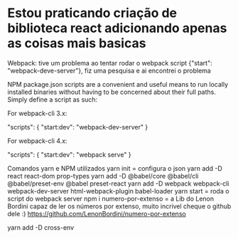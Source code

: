 # Estou praticando criação de biblioteca react adicionando apenas as coisas mais basicas

Webpack: tive um problema ao tentar rodar o webpack script {"start": "webpack-deve-server"}, fiz uma pesquisa e ai encontrei o problema

NPM package.json scripts are a convenient and useful means to run locally installed binaries without having to be concerned about their full paths. Simply define a script as such:

For webpack-cli 3.x:

"scripts": { "start:dev": "webpack-dev-server" }

For webpack-cli 4.x:

"scripts": { "start:dev": "webpack serve" }



Comandos yarn e NPM utilizados
yarn init = configura o json
yarn add -D react react-dom prop-types
yarn add -D @babel/core @babel/cli @babel/preset-env @babel preset-react
yarn add -D webpack webpack-cli webpack-dev-server html-webpack-plugin babel-loader
yarn start = roda o script do webpack server
npm i numero-por-extenso = a Lib do Lenon Bordini capaz de ler os números por extenso, muito incrivel cheque o github dele :) https://github.com/LenonBordini/numero-por-extenso

yarn add -D cross-env
